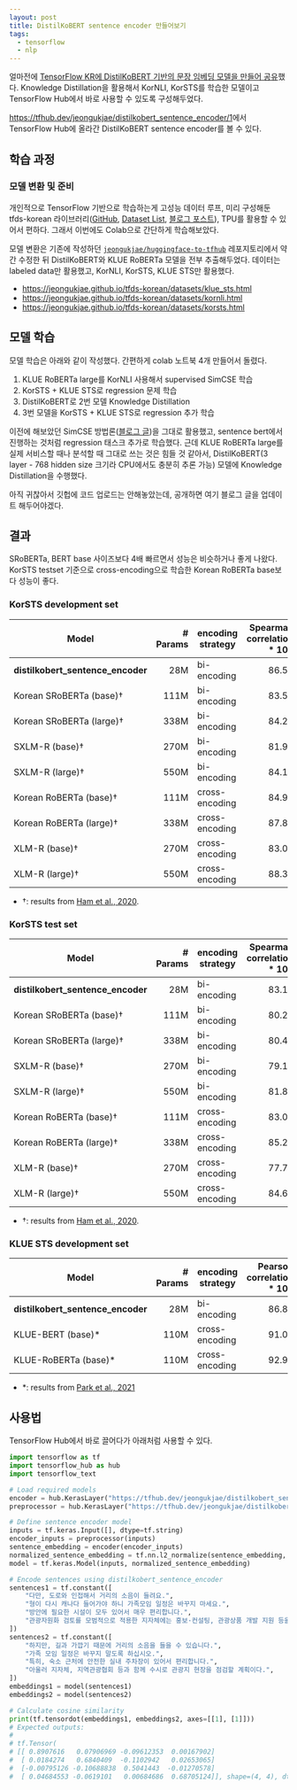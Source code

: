 ```yaml
---
layout: post
title: DistilKoBERT sentence encoder 만들어보기
tags:
  - tensorflow
  - nlp
---
```


얼마전에 [TensorFlow KR에 DistilKoBERT 기반의 문장 임베딩 모델을 만들어 공유](https://www.facebook.com/groups/TensorFlowKR/permalink/1620684584939260/)했다. Knowledge Distillation을 활용해서 KorNLI, KorSTS를 학습한 모델이고 TensorFlow Hub에서 바로 사용할 수 있도록 구성해두었다.

<https://tfhub.dev/jeongukjae/distilkobert_sentence_encoder/1>에서 TensorFlow Hub에 올라간 DistilKoBERT sentence encoder를 볼 수 있다.

## 학습 과정

### 모델 변환 및 준비

개인적으로 TensorFlow 기반으로 학습하는게 고성능 데이터 루프, 미리 구성해둔 tfds-korean 라이브러리([GitHub](https://github.com/jeongukjae/tfds-korean), [Dataset List](https://jeongukjae.github.io/tfds-korean/), [블로그 포스트](https://blog.ukjae.io/posts/tfds-korean-start/)), TPU를 활용할 수 있어서 편하다. 그래서 이번에도 Colab으로 간단하게 학습해보았다.

모델 변환은 기존에 작성하던 [`jeongukjae/huggingface-to-tfhub`](https://github.com/jeongukjae/huggingface-to-tfhub) 레포지토리에서 약간 수정한 뒤 DistilKoBERT와 KLUE RoBERTa 모델을 전부 추출해두었다. 데이터는 labeled data만 활용했고, KorNLI, KorSTS, KLUE STS만 활용했다.

* <https://jeongukjae.github.io/tfds-korean/datasets/klue_sts.html>
* <https://jeongukjae.github.io/tfds-korean/datasets/kornli.html>
* <https://jeongukjae.github.io/tfds-korean/datasets/korsts.html>

## 모델 학습

모델 학습은 아래와 같이 작성했다. 간편하게 colab 노트북 4개 만들어서 돌렸다.

1. KLUE RoBERTa large를 KorNLI 사용해서 supervised SimCSE 학습
1. KorSTS + KLUE STS로 regression 문제 학습
1. DistilKoBERT로 2번 모델 Knowledge Distillation
1. 3번 모델을 KorSTS + KLUE STS로 regression 추가 학습

이전에 해보았던 SimCSE 방법론([블로그 글](https://blog.ukjae.io/posts/simcse-kr-bert/))을 그대로 활용했고, sentence bert에서 진행하는 것처럼 regression 태스크 추가로 학습했다. 근데 KLUE RoBERTa large를 실제 서비스할 때나 분석할 때 그대로 쓰는 것은 힘들 것 같아서, DistilKoBERT(3 layer - 768 hidden size 크기라 CPU에서도 충분히 추론 가능) 모델에 Knowledge Distillation을 수행했다.

아직 귀찮아서 깃헙에 코드 업로드는 안해놓았는데, 공개하면 여기 블로그 글을 업데이트 해두어야겠다.

## 결과

SRoBERTa, BERT base 사이즈보다 4배 빠르면서 성능은 비슷하거나 좋게 나왔다. KorSTS testset 기준으로 cross-encoding으로 학습한 Korean RoBERTa base보다 성능이 좋다.

### KorSTS development set

| Model                             | # Params | encoding strategy | Spearman correlation \* 100 |
| --------------------------------- | -------: | ----------------- | --------------------------: |
| **distilkobert_sentence_encoder** |      28M | bi-encoding       |                       86.53 |
| Korean SRoBERTa (base)†           |     111M | bi-encoding       |                       83.54 |
| Korean SRoBERTa (large)†          |     338M | bi-encoding       |                       84.21 |
| SXLM-R (base)†                    |     270M | bi-encoding       |                       81.95 |
| SXLM-R (large)†                   |     550M | bi-encoding       |                       84.13 |
| Korean RoBERTa (base)†            |     111M | cross-encoding    |                       84.97 |
| Korean RoBERTa (large)†           |     338M | cross-encoding    |                       87.82 |
| XLM-R (base)†                     |     270M | cross-encoding    |                       83.02 |
| XLM-R (large)†                    |     550M | cross-encoding    |                       88.37 |

- †: results from [Ham et al., 2020](https://arxiv.org/abs/2004.03289).

### KorSTS test set

| Model                             | # Params | encoding strategy | Spearman correlation \* 100 |
| --------------------------------- | -------: | ----------------- | --------------------------: |
| **distilkobert_sentence_encoder** |      28M | bi-encoding       |                       83.12 |
| Korean SRoBERTa (base)†           |     111M | bi-encoding       |                       80.29 |
| Korean SRoBERTa (large)†          |     338M | bi-encoding       |                       80.49 |
| SXLM-R (base)†                    |     270M | bi-encoding       |                       79.13 |
| SXLM-R (large)†                   |     550M | bi-encoding       |                       81.84 |
| Korean RoBERTa (base)†            |     111M | cross-encoding    |                       83.00 |
| Korean RoBERTa (large)†           |     338M | cross-encoding    |                       85.27 |
| XLM-R (base)†                     |     270M | cross-encoding    |                       77.78 |
| XLM-R (large)†                    |     550M | cross-encoding    |                       84.68 |

- †: results from [Ham et al., 2020](https://arxiv.org/abs/2004.03289).

### KLUE STS development set

| Model                             | # Params | encoding strategy | Pearson correlation \* 100 |
| --------------------------------- | -------: | ----------------- | -------------------------: |
| **distilkobert_sentence_encoder** |      28M | bi-encoding       |                      86.87 |
| KLUE-BERT (base)\*                |     110M | cross-encoding    |                      91.01 |
| KLUE-RoBERTa (base)\*             |     110M | cross-encoding    |                      92.91 |

- \*: results from [Park et al., 2021](https://arxiv.org/abs/2105.09680)

## 사용법

TensorFlow Hub에서 바로 끌어다가 아래처럼 사용할 수 있다.

```python
import tensorflow as tf
import tensorflow_hub as hub
import tensorflow_text

# Load required models
encoder = hub.KerasLayer("https://tfhub.dev/jeongukjae/distilkobert_sentence_encoder/1")
preprocessor = hub.KerasLayer("https://tfhub.dev/jeongukjae/distilkobert_cased_preprocess/1")

# Define sentence encoder model
inputs = tf.keras.Input([], dtype=tf.string)
encoder_inputs = preprocessor(inputs)
sentence_embedding = encoder(encoder_inputs)
normalized_sentence_embedding = tf.nn.l2_normalize(sentence_embedding, axis=-1)
model = tf.keras.Model(inputs, normalized_sentence_embedding)

# Encode sentences using distilkobert_sentence_encoder
sentences1 = tf.constant([
    "다만, 도로와 인접해서 거리의 소음이 들려요.",
    "형이 다시 캐나다 들어가야 하니 가족모임 일정은 바꾸지 마세요.",
    "방안에 필요한 시설이 모두 있어서 매우 편리합니다.",
    "관광자원화 검토를 모범적으로 적용한 지자체에는 홍보·컨설팅, 관광상품 개발 지원 등을 제공할 계획이다.",
])
sentences2 = tf.constant([
    "하지만, 길과 가깝기 때문에 거리의 소음을 들을 수 있습니다.",
    "가족 모임 일정은 바꾸지 말도록 하십시오.",
    "특히, 숙소 근처에 안전한 실내 주차장이 있어서 편리합니다.",
    "아울러 지자체, 지역관광협회 등과 함께 수시로 관광지 현장을 점검할 계획이다.",
])
embeddings1 = model(sentences1)
embeddings2 = model(sentences2)

# Calculate cosine similarity
print(tf.tensordot(embeddings1, embeddings2, axes=[[1], [1]]))
# Expected outputs:
#
# tf.Tensor(
# [[ 0.8907616   0.07906969 -0.09612353  0.00167902]
#  [ 0.0184274   0.6840409  -0.1102942   0.02653065]
#  [-0.00795126 -0.10688838  0.5041443  -0.01270578]
#  [ 0.04684553 -0.0619101   0.00684686  0.68705124]], shape=(4, 4), dtype=float32)
```
